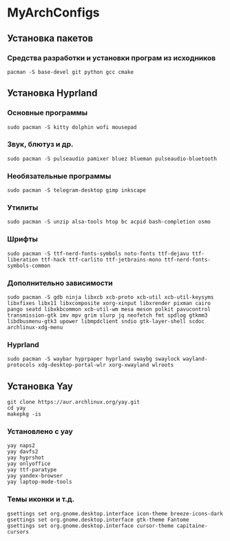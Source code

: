 # MyArchConfigs

## Установка пакетов
### Средства разработки и установки програм из исходников
```
pacman -S base-devel git python gcc cmake
```
## Установка Hyprland

### Основные программы
```
sudo pacman -S kitty dolphin wofi mousepad
```
### Звук, блютуз и др.
```
sudo pacman -S pulseaudio pamixer bluez blueman pulseaudio-bluetooth
```
### Необязательные программы
```
sudo pacman -S telegram-desktop gimp inkscape 
```
### Утилиты
```
sudo pacman -S unzip alsa-tools htop bc acpid bash-completion osmo
```
### Шрифты
```
sudo pacman -S ttf-nerd-fonts-symbols noto-fonts ttf-dejavu ttf-liberation ttf-hack ttf-carlito ttf-jetbrains-mono ttf-nerd-fonts-symbols-common
```
### Дополнительно зависимости
```
sudo pacman -S gdb ninja libxcb xcb-proto xcb-util xcb-util-keysyms libxfixes libx11 libxcomposite xorg-xinput libxrender pixman cairo pango seatd libxkbcommon xcb-util-wm mesa meson polkit pavucontrol transmission-gtk imv mpv grim slurp jq neofetch fmt spdlog gtkmm3 libdbusmenu-gtk3 upower libmpdclient sndio gtk-layer-shell scdoc archlinux-xdg-menu
```
### Hyprland
```
sudo pacman -S waybar hyprpaper hyprland swaybg swaylock wayland-protocols xdg-desktop-portal-wlr xorg-xwayland wlroots
```
## Установка Yay
```
git clone https://aur.archlinux.org/yay.git
cd yay
makepkg -is
```
### Установлено с yay
```
yay naps2
yay davfs2
yay hyprshot
yay onlyoffice
yay ttf-paratype
yay yandex-browser
yay laptop-mode-tools
```
### Темы иконки и т.д.
```
gsettings set org.gnome.desktop.interface icon-theme breeze-icons-dark  
gsettings set org.gnome.desktop.interface gtk-theme Fantome
gsettings set org.gnome.desktop.interface cursor-theme capitaine-cursors
```
